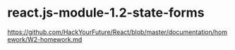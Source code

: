 # react.js-module-1.2-state-forms

https://github.com/HackYourFuture/React/blob/master/documentation/homework/W2-homework.md